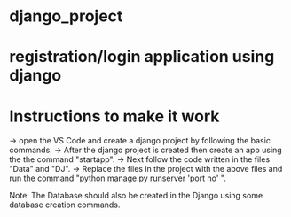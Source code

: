 # django_project
# registration/login application using django
# Instructions to make it work
-> open the VS Code and create a django project by following the basic commands.
-> After the django project is created then create an app using the the command "startapp".
-> Next follow the code written in the files "Data" and "DJ".
-> Replace the files in the project with the above files and run the command "python manage.py runserver 'port no' ".

Note: The Database should also be created in the Django using some database creation commands.
